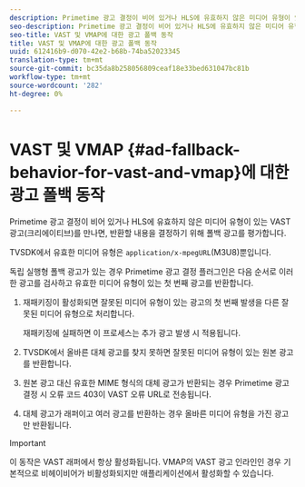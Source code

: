 ```yaml
---
description: Primetime 광고 결정이 비어 있거나 HLS에 유효하지 않은 미디어 유형이 있는 VAST 광고(크리에이티브)를 만나면, 반환할 내용을 결정하기 위해 폴백 광고를 평가합니다.
seo-description: Primetime 광고 결정이 비어 있거나 HLS에 유효하지 않은 미디어 유형이 있는 VAST 광고(크리에이티브)를 만나면, 반환할 내용을 결정하기 위해 폴백 광고를 평가합니다.
seo-title: VAST 및 VMAP에 대한 광고 폴백 동작
title: VAST 및 VMAP에 대한 광고 폴백 동작
uuid: 612416b9-d070-42e2-b68b-74ba52023345
translation-type: tm+mt
source-git-commit: bc35da8b258056809ceaf18e33bed631047bc81b
workflow-type: tm+mt
source-wordcount: '282'
ht-degree: 0%

---
```



# VAST 및 VMAP {#ad-fallback-behavior-for-vast-and-vmap}에 대한 광고 폴백 동작

Primetime 광고 결정이 비어 있거나 HLS에 유효하지 않은 미디어 유형이 있는 VAST 광고(크리에이티브)를 만나면, 반환할 내용을 결정하기 위해 폴백 광고를 평가합니다.

<!--<a id="section_9F60AF00CE9645848EAAF8C06A9E426B"></a>-->

TVSDK에서 유효한 미디어 유형은 `application/x-mpegURL`(M3U8)뿐입니다.

독립 실행형 폴백 광고가 있는 경우 Primetime 광고 결정 플러그인은 다음 순서로 이러한 광고를 검사하고 유효한 미디어 유형이 있는 첫 번째 광고를 반환합니다.

1. 재패키징이 활성화되면 잘못된 미디어 유형이 있는 광고의 첫 번째 발생을 다른 잘못된 미디어 유형으로 처리합니다.

   재패키징에 실패하면 이 프로세스는 추가 광고 발생 시 적용됩니다.
1. TVSDK에서 올바른 대체 광고를 찾지 못하면 잘못된 미디어 유형이 있는 원본 광고를 반환합니다.
1. 원본 광고 대신 유효한 MIME 형식의 대체 광고가 반환되는 경우 Primetime 광고 결정 시 오류 코드 403이 VAST 오류 URL로 전송됩니다.
1. 대체 광고가 래퍼이고 여러 광고를 반환하는 경우 올바른 미디어 유형을 가진 광고만 반환됩니다.

>[!IMPORTANT]
>
>이 동작은 VAST 래퍼에서 항상 활성화됩니다. VMAP의 VAST 광고 인라인인 경우 기본적으로 비헤이비어가 비활성화되지만 애플리케이션에서 활성화할 수 있습니다.